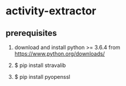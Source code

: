 # activity-extractor

## prerequisites

1. download and install python >= 3.6.4 from https://www.python.org/downloads/

2. $ pip install stravalib

3. $ pip install pyopenssl

